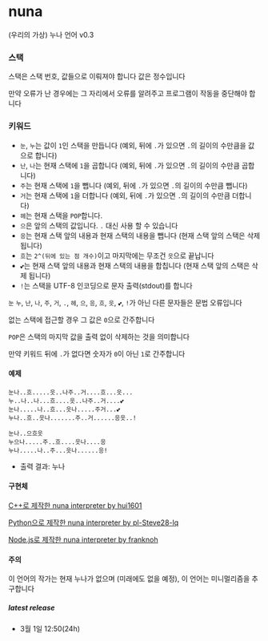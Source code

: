# nuna
(우리의 가상) 누나 언어 v0.3

### 스택
스택은 스택 번호, 값들으로 이뤄져야 합니다
값은 정수입니다

만약 오류가 난 경우에는 그 자리에서 오류를 알려주고 프로그램이 작동을 중단해야 합니다

### 키워드
* `눈`, `누`는 값이 `1`인 스택을 만듭니다 (예외, 뒤에 `.`가 있으면 `.`의 길이의 수만큼을 값으로 합니다)
* `난`, `나`는 현재 스택에 `1`을 곱합니다 (예외, 뒤에 `.`가 있으면 `.`의 길이의 수만큼 곱합니다)
* `주`는 현재 스택에 `1`을 뺍니다 (예외, 뒤에 `.`가 있으면 `.`의 길이의 수만큼 뺍니다)
* `거`는 현재 스택에 `1`을 더합니다 (예외, 뒤에 `.`가 있으면 `.`의 길이의 수만큼 더합니다)
* `헤`는 현재 스택을 `POP`합니다.
* `으`은 앞의 스택의 값입니다. `.` 대신 사용 할 수 있습니다
* `응`는 현재 스택 앞의 내용과 현재 스택의 내용을 뺍니다 (현재 스택 앞의 스택은 삭제 됩니다)
* `흐`는 `2^(뒤에 있는 점 개수)`이고 마지막에는 무조건 `읏`으로 끝납니다
* `💕`는 현재 스택 앞의 내용과 현재 스택의 내용을 합칩니다 (현재 스택 앞의 스택은 삭제 됩니다)
* `!`는 스택을 UTF-8 인코딩으로 문자 출력(stdout)를 합니다

`눈` `누`, `난`, `나`, `주`, `거`, `.`, `헤`, `으`, `응`, `흐`, `읏`, `💕`, `!`가 아닌 다른 문자들은 문법 오류입니다

없는 스택에 접근할 경우 그 값은 `0`으로 간주합니다

`POP`은 스택의 마지막 값을 출력 없이 삭제하는 것을 의미합니다

만약 키워드 뒤에 `.`가 없다면 숫자가 `0`이 아닌 `1`로 간주합니다

#### 예제
```
눈나..흐.....읏..나주..거....흐...읏...
누..나..나...흐....읏..나주..거....💕
눈나.....나..흐...읏나.....주거...💕
누나..흐..읏나.......주..거......응읏..!

눈나..으흐읏
누으나.....주..흐....읏나....응
누나.....나..주...읏나......응!
```
* 출력 결과: 누나

#### 구현체
[C++로 제작한 nuna interpreter by hui1601](https://github.com/hui1601/nuna-interpreter)

[Python으로 제작한 nuna interpreter by pl-Steve28-lq](https://github.com/pl-Steve28-lq/PyNuna)

[Node.js로 제작한 nuna interpreter by franknoh](https://github.com/franknoh/nuna-interpreter)

#### 주의
이 언어의 작가는 현재 누나가 없으며 (미래에도 없을 예정), 이 언어는 미니멀리즘을 추구합니다

##### latest release
* 3월 1일 12:50(24h)
